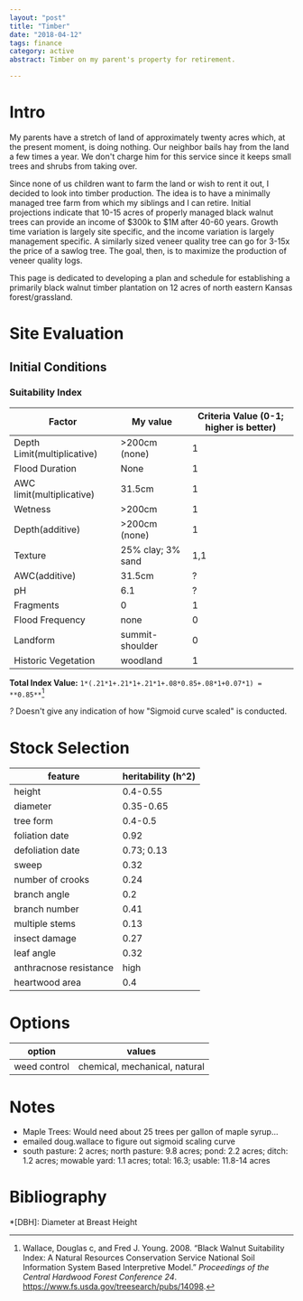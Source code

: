 ```yaml
---
layout: "post"
title: "Timber"
date: "2018-04-12"
tags: finance
category: active
abstract: Timber on my parent's property for retirement.

---
```

# Intro
My parents have a stretch of land of approximately twenty acres which, at the present moment, is doing nothing. Our neighbor bails hay from the land a few times a year. We don't charge him for this service since it keeps small trees and shrubs from taking over.

Since none of us children want to farm the land or wish to rent it out, I decided to look into timber production. The idea is to have a minimally managed tree farm from which my siblings and I can retire. Initial projections indicate that 10-15 acres of properly managed black walnut trees can provide an income of $300k to $1M after 40-60 years. Growth time variation is largely site specific, and the income variation is largely management specific. A similarly sized veneer quality tree can go for 3-15x the price of a sawlog tree. The goal, then, is to maximize the production of veneer quality logs.

This page is dedicated to developing a plan and schedule for establishing a primarily black walnut timber plantation on 12 acres of north eastern Kansas forest/grassland.

# Site Evaluation

## Initial Conditions

### Suitability Index

Factor                      | My value          | Criteria Value (0-1; higher is better)
----------------------------|-------------------|----------------------------------
Depth Limit(multiplicative) | >200cm (none)     | 1
Flood Duration              | None              | 1
AWC limit(multiplicative)   | 31.5cm            | 1
Wetness                     | >200cm            | 1
Depth(additive)             | >200cm (none)     | 1
Texture                     | 25% clay; 3% sand | 1,1
AWC(additive)               | 31.5cm            | ?
pH                          | 6.1               | ?
Fragments                   | 0                 | 1
Flood Frequency             | none              | 0
Landform                    | summit-shoulder   | 0
Historic Vegetation         | woodland          | 1

**Total Index Value:** ```1*(.21*1+.21*1+.21*1+.08*0.85+.08*1+0.07*1) = **0.85**```[^1]

*?* Doesn't give any indication of how "Sigmoid curve scaled" is conducted.

# Stock Selection

| feature                | heritability (h^2) |
|------------------------|--------------------|
| height                 | 0.4-0.55           |
| diameter               | 0.35-0.65          |
| tree form              | 0.4-0.5            |
| foliation date         | 0.92               |
| defoliation date       | 0.73; 0.13         |
| sweep                  | 0.32               |
| number of crooks       | 0.24               |
| branch angle           | 0.2                |
| branch number          | 0.41               |
| multiple stems         | 0.13               |
| insect damage          | 0.27               |
| leaf angle             | 0.32               |
| anthracnose resistance | high               |
| heartwood area         | 0.4                |


# Options

option | values
--|--
weed control  | chemical, mechanical, natural

# Notes

- Maple Trees: Would need about 25 trees per gallon of maple syrup...
- emailed doug.wallace to figure out sigmoid scaling curve
- south pasture: 2 acres; north pasture: 9.8 acres; pond: 2.2 acres; ditch: 1.2 acres; mowable yard: 1.1 acres; total: 16.3; usable: 11.8-14 acres

# Bibliography

[^1]: Wallace, Douglas c, and Fred J. Young. 2008. “Black Walnut Suitability Index: A Natural Resources Conservation Service National Soil Information System Based Interpretive Model.” *Proceedings of the Central Hardwood Forest Conference 24*. <https://www.fs.usda.gov/treesearch/pubs/14098>.


*[DBH]: Diameter at Breast Height
